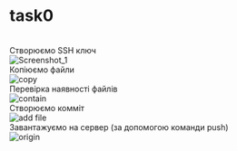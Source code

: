 # task0
<br> Створюємо SSH ключ
<br> ![Screenshot_1](https://user-images.githubusercontent.com/85999619/122670384-859a1a00-d1ca-11eb-90f6-d7700936ff56.png)
<br> Копіюємо файли
<br> ![сopy](https://user-images.githubusercontent.com/85999619/122670323-276d3700-d1ca-11eb-9bac-d1311e29012d.png)
<br> Перевірка наявності файлів
<br> ![contain](https://user-images.githubusercontent.com/85999619/122670339-44a20580-d1ca-11eb-9f16-86555690a219.png)
<br> Створюємо комміт
<br> ![add file](https://user-images.githubusercontent.com/85999619/122670359-61d6d400-d1ca-11eb-9876-bbe81fe5a7a4.png)
<br> Завантажуємо на сервер (за допомогою команди push)
<br> ![origin](https://user-images.githubusercontent.com/85999619/122670371-72874a00-d1ca-11eb-896b-5790e9ea4498.png)

